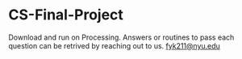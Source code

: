 # CS-Final-Project

Download and run on Processing. 
Answers or routines to pass each question can be retrived by reaching out to us. 
fyk211@nyu.edu
